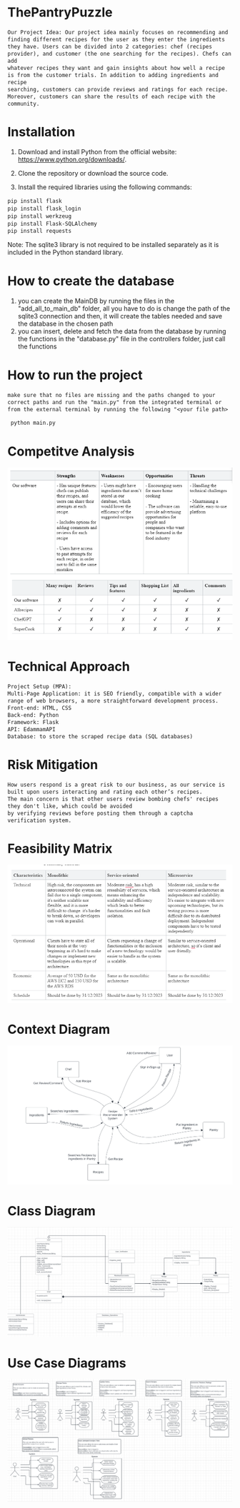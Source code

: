 # ThePantryPuzzle
    Our Project Idea: Our project idea mainly focuses on recommending and finding different recipes for the user as they enter the ingredients
    they have. Users can be divided into 2 categories: chef (recipes provider), and customer (the one searching for the recipes). Chefs can add
    whatever recipes they want and gain insights about how well a recipe is from the customer trials. In addition to adding ingredients and recipe
    searching, customers can provide reviews and ratings for each recipe. Moreover, customers can share the results of each recipe with the
    community.

# Installation
1) Download and install Python from the official website: https://www.python.org/downloads/.

2) Clone the repository or download the source code.

3) Install the required libraries using the following commands:

```bash
pip install flask
pip install flask_login
pip install werkzeug
pip install Flask-SQLAlchemy
pip install requests
```
Note: The sqlite3 library is not required to be installed separately as it is included in the Python standard library.

# How to create the database
1) you can create the MainDB by running the files in the "add_all_to_main_db" folder, all you have to do is change the path of the sqlite3 connection and then, it will create the tables needed and save the database in the chosen path 
2) you can insert, delete and fetch the data from the database by running the functions in the "database.py" file in the controllers folder, just call the functions 

# How to run the project
    make sure that no files are missing and the paths changed to your correct paths and run the "main.py" from the integrated terminal or from the external terminal by running the following "<your file path> 
   ```bash
    python main.py
```

# Competitve Analysis
![Competitve Analysis](<https://github.com/malak-elbanna/ThePantryPuzzle/blob/main/System%20Designs/Competitive%20Analysis.png>)

# Technical Approach
    Project Setup (MPA):
    Multi-Page Application: it is SEO friendly, compatible with a wider range of web browsers, a more straightforward development process.
    Front-end: HTML, CSS
    Back-end: Python
    Framework: Flask
    API: EdammamAPI
    Database: to store the scraped recipe data (SQL databases)

# Risk Mitigation 
    How users respond is a great risk to our business, as our service is built upon users interacting and rating each other’s recipes. 
    The main concern is that other users review bombing chefs' recipes they don't like, which could be avoided 
    by verifying reviews before posting them through a captcha verification system.

# Feasibility Matrix
![Feasibility Matrix](<https://github.com/malak-elbanna/ThePantryPuzzle/blob/main/System%20Designs/Feasibility%20Matrix.png>)

# Context Diagram
![Context Diagram](<https://github.com/malak-elbanna/ThePantryPuzzle/blob/main/System%20Designs/Context%20Diagram.png>)

# Class Diagram
![Class Diagram](<https://github.com/malak-elbanna/ThePantryPuzzle/blob/main/System%20Designs/Class%20Diagram.png>)

# Use Case Diagrams
![Use Case](<https://github.com/malak-elbanna/ThePantryPuzzle/blob/main/System%20Designs/Use%20Case.png>)
